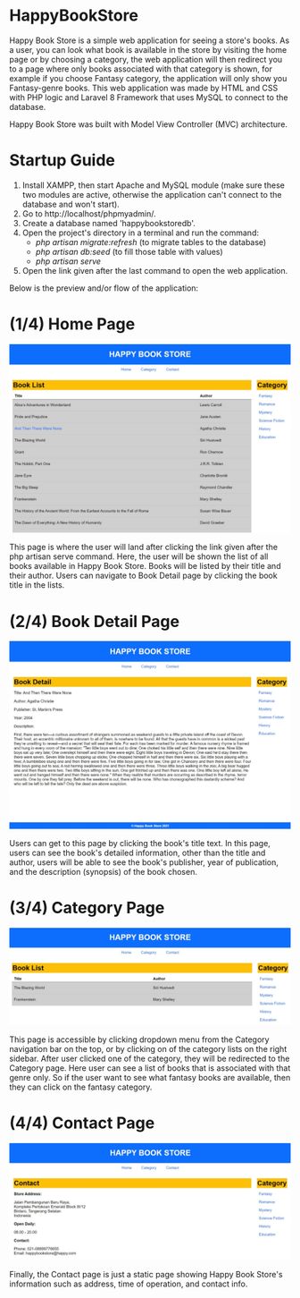 # HappyBookStore

Happy Book Store is a simple web application for seeing a store's books. As a user, you can look what book is available in the store by visiting the home page or by choosing a category, the web application will then redirect you to a page where only books associated with that category is shown, for example if you choose Fantasy category, the application will only show you Fantasy-genre books. This web application was made by HTML and CSS with PHP logic and Laravel 8 Framework that uses MySQL to connect to the database. 

Happy Book Store was built with Model View Controller (MVC) architecture.

# Startup Guide
1. Install XAMPP, then start Apache and MySQL module (make sure these two modules are active, otherwise the application can't connect to the database and won't start).
2. Go to http://localhost/phpmyadmin/.
3. Create a database named 'happybookstoredb'.
4. Open the project's directory in a terminal and run the command: 
    - *php artisan migrate:refresh* (to migrate tables to the database)
    - *php artisan db:seed* (to fill those table with values)
    - *php artisan serve*
5. Open the link given after the last command to open the web application.

Below is the preview and/or flow of the application:
# (1/4) Home Page
![](pic/1home.jpg)

This page is where the user will land after clicking the link given after the php artisan serve command. Here, the user will be shown the list of all books available in Happy Book Store. Books will be listed by their title and their author. Users can navigate to Book Detail page by clicking the book title in the lists.

# (2/4) Book Detail Page
![](pic/2bookdetail.jpg)

Users can get to this page by clicking the book's title text. In this page, users can see the book's detailed information, other than the title and author, users will be able to see the book's publisher, year of publication, and the description (synopsis) of the book chosen.


# (3/4) Category Page
![](pic/3category.jpg)

This page is accessible by clicking dropdown menu from the Category navigation bar on the top, or by clicking on of the category lists on the right sidebar. After user clicked one of the category, they will be redirected to the Category page. Here user can see a list of books that is associated with that genre only. So if the user want to see what fantasy books are available, then they can click on the fantasy category.


# (4/4) Contact Page
![](pic/4contact.jpg)

Finally, the Contact page is just a static page showing Happy Book Store's information such as address, time of operation, and contact info.
